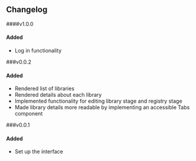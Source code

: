 ## Changelog

####v1.0.0
#### Added
- Log in functionality

###v0.0.2
#### Added
- Rendered list of libraries
- Rendered details about each library
- Implemented functionality for editing library stage and registry stage
- Made library details more readable by implementing an accessible Tabs component

###v0.0.1
#### Added
- Set up the interface
